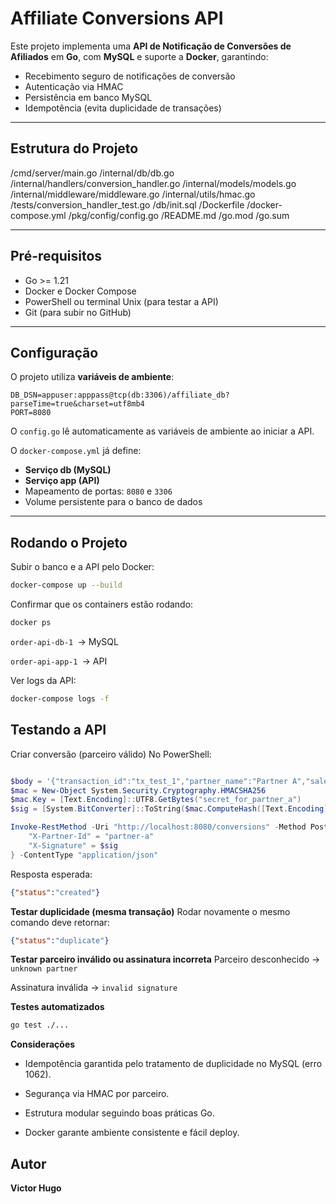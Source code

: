# Affiliate Conversions API

Este projeto implementa uma **API de Notificação de Conversões de Afiliados** em **Go**, com **MySQL** e suporte a **Docker**, garantindo:

- Recebimento seguro de notificações de conversão
- Autenticação via HMAC
- Persistência em banco MySQL
- Idempotência (evita duplicidade de transações)

---

## Estrutura do Projeto

/cmd/server/main.go
/internal/db/db.go
/internal/handlers/conversion_handler.go
/internal/models/models.go
/internal/middleware/middleware.go
/internal/utils/hmac.go
/tests/conversion_handler_test.go
/db/init.sql
/Dockerfile
/docker-compose.yml
/pkg/config/config.go
/README.md
/go.mod
/go.sum



---

## Pré-requisitos

- Go >= 1.21
- Docker e Docker Compose
- PowerShell ou terminal Unix (para testar a API)
- Git (para subir no GitHub)

---

## Configuração

O projeto utiliza **variáveis de ambiente**:

```env
DB_DSN=appuser:apppass@tcp(db:3306)/affiliate_db?parseTime=true&charset=utf8mb4
PORT=8080
```
O `config.go` lê automaticamente as variáveis de ambiente ao iniciar a API.

O `docker-compose.yml` já define:

- **Serviço db (MySQL)**
- **Serviço app (API)**
- Mapeamento de portas: `8080` e `3306`
- Volume persistente para o banco de dados

---

## Rodando o Projeto

Subir o banco e a API pelo Docker:

```bash
docker-compose up --build
```
Confirmar que os containers estão rodando:

```bash
docker ps
```
`order-api-db-1 `→ MySQL

`order-api-app-1 `→ API

Ver logs da API:

```bash
docker-compose logs -f
```
## Testando a API

Criar conversão (parceiro válido)
No PowerShell:

```powershell

$body = '{"transaction_id":"tx_test_1","partner_name":"Partner A","sale_amount":99.90}'
$mac = New-Object System.Security.Cryptography.HMACSHA256
$mac.Key = [Text.Encoding]::UTF8.GetBytes("secret_for_partner_a")
$sig = [System.BitConverter]::ToString($mac.ComputeHash([Text.Encoding]::UTF8.GetBytes($body))).Replace("-", "").ToLower()

Invoke-RestMethod -Uri "http://localhost:8080/conversions" -Method Post -Body $body -Headers @{
    "X-Partner-Id" = "partner-a"
    "X-Signature" = $sig
} -ContentType "application/json"
```
Resposta esperada:

```json
{"status":"created"}
```

**Testar duplicidade (mesma transação)**
Rodar novamente o mesmo comando deve retornar:

```json
{"status":"duplicate"}
```
**Testar parceiro inválido ou assinatura incorreta**
Parceiro desconhecido → `unknown partner`

Assinatura inválida → `invalid signature`

**Testes automatizados**
```bash
go test ./...
```
**Considerações**

- Idempotência garantida pelo tratamento de duplicidade no MySQL (erro 1062).

- Segurança via HMAC por parceiro.

- Estrutura modular seguindo boas práticas Go.

- Docker garante ambiente consistente e fácil deploy.

## Autor
**Victor Hugo**